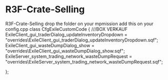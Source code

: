 # R3F-Crate-Selling
R3F-Crate-Selling 
drop the folder on your mpmission 
add this on your config.cpp
class CfgExileCustomCode
{
	///BOX VERKAUF
	ExileClient_gui_traderDialog_updateInventoryDropdown = "overrides\ExileClient_gui_traderDialog_updateInventoryDropdown.sqf";
	ExileClient_gui_wasteDumpDialog_show = "overrides\ExileClient_gui_wasteDumpDialog_show.sqf";
	ExileServer_system_trading_network_wasteDumpRequest = "overrides\ExileServer_system_trading_network_wasteDumpRequest.sqf";	
	
};
